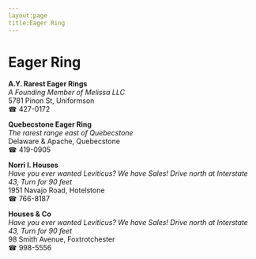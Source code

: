 ```yaml
---
layout:page
title:Eager Ring
---
```

# Eager Ring

**A.Y. Rarest Eager Rings**  
_A Founding Member of Melissa LLC_  
5781 Pinon St, Uniformson  
☎ 427-0172



**Quebecstone Eager Ring**  
_The rarest range east of Quebecstone_  
Delaware & Apache, Quebecstone  
☎ 419-0905



**Norri I. Houses**  
_Have you ever wanted Leviticus? We have Sales! 
Drive north at Interstate 43, Turn for 90 feet_  
1951 Navajo Road, Hotelstone  
☎ 766-8187



**Houses & Co**  
_Have you ever wanted Leviticus? We have Sales! 
Drive north at Interstate 43, Turn for 90 feet_  
98 Smith Avenue, Foxtrotchester  
☎ 998-5556



